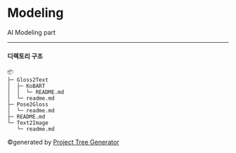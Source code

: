 # Modeling
AI Modeling part


----
#### 디렉토리 구조

```
📦 
├─ Gloss2Text
│  ├─ KoBART
│  │  └─ README.md
│  └─ readme.md
├─ Pose2Gloss
│  └─ readme.md
├─ README.md
└─ Text2Image
   └─ readme.md
```
©generated by [Project Tree Generator](https://woochanleee.github.io/project-tree-generator)
